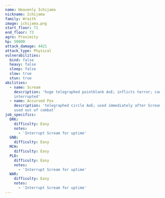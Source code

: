 ```yaml
---
name: Heavenly Ichijama
nickname: Ichijama
family: Wraith
image: ichijama.png
start_floor: 71
end_floor: 73
agro: Proximity
hp: 50000
attack_damage: 4421
attack_type: Physical
vulnerabilities:
  bind: false
  heavy: false
  sleep: false
  slow: true
  stun: true
abilities:
  - name: Scream
    description: 'huge telegraphed pointblank AoE; inflicts terror; can be
    interrupted'
  - name: Accursed Pox
    description: 'telegraphed circle AoE; used immediately after Scream; also
    used out of combat'
job_specifics:
  DRK:
    difficulty: Easy
    notes:
      - 'Interrupt Scream for uptime'
  GNB:
    difficulty: Easy
  MCH:
    difficulty: Easy
  PLD:
    difficulty: Easy
    notes:
      - 'Interrupt Scream for uptime'
  WAR:
    difficulty: Easy
    notes:
      - 'Interrupt Scream for uptime'
---
```

